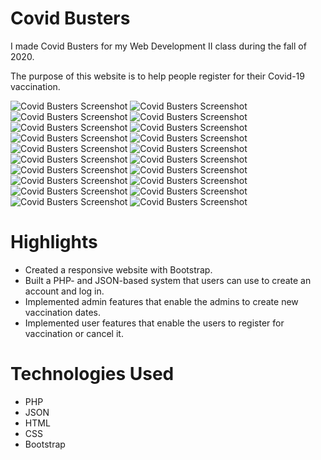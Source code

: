 # Covid Busters
I made Covid Busters for my Web Development II class during the fall of 2020.

The purpose of this website is to help people register for their Covid-19 vaccination.

<img align="centre" alt="Covid Busters Screenshot" src="images/site_01.png">
<img align="centre" alt="Covid Busters Screenshot" src="images/site_02.png">
<img align="centre" alt="Covid Busters Screenshot" src="images/site_03.png">
<img align="centre" alt="Covid Busters Screenshot" src="images/site_04.png">
<img align="centre" alt="Covid Busters Screenshot" src="images/site_05.png">
<img align="centre" alt="Covid Busters Screenshot" src="images/site_06.png">
<img align="centre" alt="Covid Busters Screenshot" src="images/site_07.png">
<img align="centre" alt="Covid Busters Screenshot" src="images/site_08.png">
<img align="centre" alt="Covid Busters Screenshot" src="images/site_09.png">
<img align="centre" alt="Covid Busters Screenshot" src="images/site_10.png">
<img align="centre" alt="Covid Busters Screenshot" src="images/site_11.png">
<img align="centre" alt="Covid Busters Screenshot" src="images/site_12.png">
<img align="centre" alt="Covid Busters Screenshot" src="images/site_13.png">
<img align="centre" alt="Covid Busters Screenshot" src="images/site_14.png">
<img align="centre" alt="Covid Busters Screenshot" src="images/site_15.png">
<img align="centre" alt="Covid Busters Screenshot" src="images/site_16.png">
<img align="centre" alt="Covid Busters Screenshot" src="images/site_17.png">
<img align="centre" alt="Covid Busters Screenshot" src="images/site_18.png">
<img align="centre" alt="Covid Busters Screenshot" src="images/site_19.png">
<img align="centre" alt="Covid Busters Screenshot" src="images/site_20.png">

# Highlights
* Created a responsive website with Bootstrap.
* Built a PHP- and JSON-based system that users can use to create an account and log in.
* Implemented admin features that enable the admins to create new vaccination dates.
* Implemented user features that enable the users to register for vaccination or cancel it.

# Technologies Used
* PHP
* JSON
* HTML
* CSS
* Bootstrap
